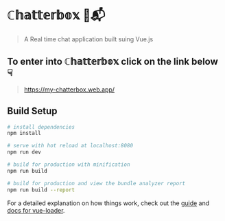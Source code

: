 # ℂ𝕙𝕒𝕥𝕥𝕖𝕣𝕓𝕠𝕩 💬📬

> A Real time chat application built suing Vue.js

## To enter into ℂ𝕙𝕒𝕥𝕥𝕖𝕣𝕓𝕠𝕩 click on the link below ☟

> https://my-chatterbox.web.app/

## Build Setup

``` bash
# install dependencies
npm install

# serve with hot reload at localhost:8080
npm run dev

# build for production with minification
npm run build

# build for production and view the bundle analyzer report
npm run build --report
```

For a detailed explanation on how things work, check out the [guide](http://vuejs-templates.github.io/webpack/) and [docs for vue-loader](http://vuejs.github.io/vue-loader).

